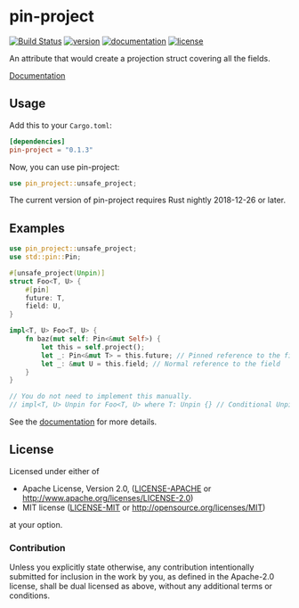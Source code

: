 # pin-project

[![Build Status](http://img.shields.io/travis/taiki-e/pin-project.svg)](https://travis-ci.org/taiki-e/pin-project)
[![version](https://img.shields.io/crates/v/pin-project.svg)](https://crates.io/crates/pin-project/)
[![documentation](https://docs.rs/pin-project/badge.svg)](https://docs.rs/pin-project/)
[![license](https://img.shields.io/crates/l/pin-project.svg)](https://crates.io/crates/pin-project/)

An attribute that would create a projection struct covering all the fields.

[Documentation](https://docs.rs/pin-project/)

## Usage

Add this to your `Cargo.toml`:

```toml
[dependencies]
pin-project = "0.1.3"
```

Now, you can use pin-project:

```rust
use pin_project::unsafe_project;
```

The current version of pin-project requires Rust nightly 2018-12-26 or later.

## Examples

```rust
use pin_project::unsafe_project;
use std::pin::Pin;

#[unsafe_project(Unpin)]
struct Foo<T, U> {
    #[pin]
    future: T,
    field: U,
}

impl<T, U> Foo<T, U> {
    fn baz(mut self: Pin<&mut Self>) {
        let this = self.project();
        let _: Pin<&mut T> = this.future; // Pinned reference to the field
        let _: &mut U = this.field; // Normal reference to the field
    }
}

// You do not need to implement this manually.
// impl<T, U> Unpin for Foo<T, U> where T: Unpin {} // Conditional Unpin impl
```

See the [documentation](https://docs.rs/pin-project/) for more details.

## License

Licensed under either of

* Apache License, Version 2.0, ([LICENSE-APACHE](LICENSE-APACHE) or <http://www.apache.org/licenses/LICENSE-2.0>)
* MIT license ([LICENSE-MIT](LICENSE-MIT) or <http://opensource.org/licenses/MIT>)

at your option.

### Contribution

Unless you explicitly state otherwise, any contribution intentionally submitted for inclusion in the work by you, as defined in the Apache-2.0 license, shall be dual licensed as above, without any additional terms or conditions.
